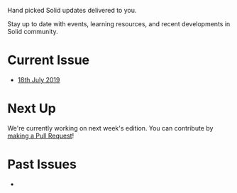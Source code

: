 
Hand picked Solid updates delivered to you. 

Stay up to date with events, learning resources, and recent developments in Solid community.

# Current Issue

* [18th July 2019](https://github.com/solid/information/blob/master/this-week-in-solid-2019-07-18.md)

# Next Up

We're currently working on next week's edition. You can contribute by [making a Pull Request](https://github.com/solid/information/edit/master/weekly-updates/next.md)!

# Past Issues

*

